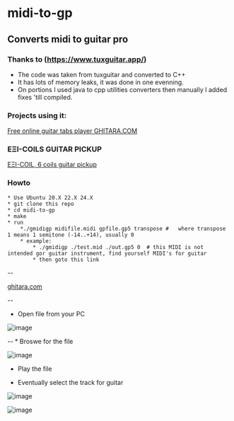 # midi-to-gp
## Converts midi to guitar pro
### Thanks to (https://www.tuxguitar.app/)

* The code was taken from tuxguitar and converted to C++
* It has lots of memory leaks, it was done in one evenning.
* On portions I used java to cpp utilities converters then manually I added fixes 'till compiled.

### Projects using it:
[Free online guitar tabs player GHITARA.COM ](https://ghitara.com)


### ΕΞΙ-COILS GUITAR PICKUP
[ΕΞΙ-COIL, 6 coils guitar pickup](https://exicoil.from-ca.com/)



### Howto
    * Use Ubuntu 20.X 22.X 24.X
    * git clone this repo
    * cd midi-to-gp
    * make
    * run
        *./gmidigp midifile.midi gpfile.gp5 transpose #   where transpose 1 means 1 semitone (-14..+14), usually 0
        * example:
            * ./gmidigp ./test.mid ./out.gp5 0  # this MIDI is not intended gor guitar instrument, find yourself MIDI's for guitar
            * then goto this link 
--

[ghitara.com](https://ghitara.com/?play2=G/GuitarPlayerLicksAndLessons/GuitarPlayerLicksAndLessons-BeginersManual.gp4&)

--
   * Open file from your PC

![image](https://github.com/user-attachments/assets/e4009dba-8b6d-47f4-ad3a-c7bb2062f81d)

--
    * Broswe for the file

![image](https://github.com/user-attachments/assets/ffb24ca0-cbb1-48f9-ab8d-22c3bd4b5ea7)


   * Play the file

   * Eventually select the track for guitar

![image](https://github.com/user-attachments/assets/9862d0aa-eb55-40b2-9101-2d763dae4e2d)



![image](https://github.com/user-attachments/assets/143e061c-39bd-4fdb-a064-39baf07feeee)

         

        
